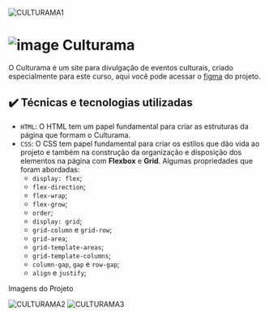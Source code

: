 
![CULTURAMA1](https://user-images.githubusercontent.com/88012503/204823030-c7423c6c-24ba-4645-8ca9-2a5bebeceb13.png)

# ![image](https://user-images.githubusercontent.com/76708357/191308741-fb59ba6c-8750-4e09-873b-6ab2e96225b7.png) Culturama 

O Culturama é um site para divulgação de eventos culturais, criado especialmente para este curso, aqui você pode acessar o [figma](https://www.figma.com/file/mC6DmuXPGWHYkMWOQD3khm/2713---Praticando-CSS%3A-Grid-e-Flexbox?node-id=79%3A289) do projeto.

## ✔️ Técnicas e tecnologias utilizadas

- `HTML`: O HTML tem um papel fundamental para criar as estruturas da página que formam o Culturama. 
- `CSS`: O CSS tem papel fundamental para criar os estilos que dão vida ao projeto e também na construção da organização e disposição dos elementos na página com **Flexbox** e **Grid**. Algumas propriedades que foram abordadas:
  - `display: flex`;
  - `flex-direction`;
  - `flex-wrap`;
  - `flex-grow`;
  - `order`;
  - `display: grid`;
  - `grid-column` e `grid-row`;
  - `grid-area`;
  - `grid-template-areas`;
  - `grid-template-columns`;
  - `column-gap`, `gap` e `row-gap`;
  - `align` e `justify`;
 
 
 Imagens do Projeto
  
![CULTURAMA2](https://user-images.githubusercontent.com/88012503/204823075-9df4b09f-6d82-45e7-af57-25346a65c8bb.png)
![CULTURAMA3](https://user-images.githubusercontent.com/88012503/204823081-42521d9c-ca33-4d56-a50d-7b6558b1ef76.png)
